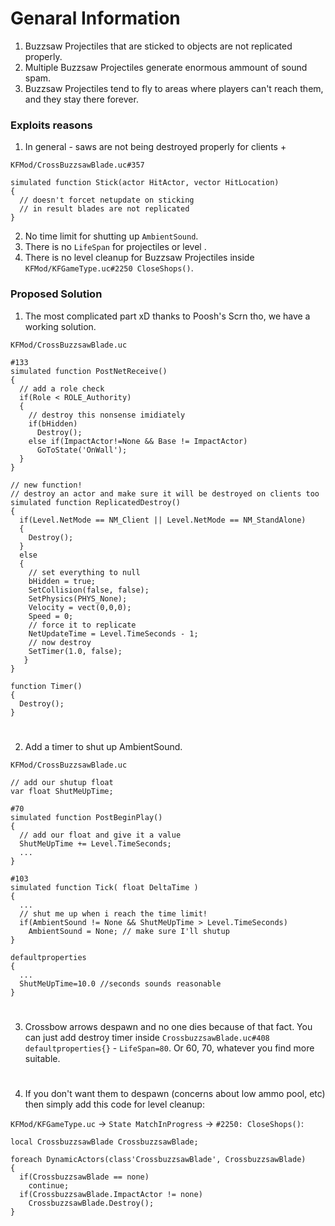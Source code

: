 # Genaral Information
1. Buzzsaw Projectiles that are sticked to objects are not replicated properly.
2. Multiple Buzzsaw Projectiles generate enormous ammount of sound spam.
3. Buzzsaw Projectiles tend to fly to areas where players can't reach them, and they stay there forever.

### Exploits reasons

1. In general - saws are not being destroyed properly for clients +

`KFMod/CrossBuzzsawBlade.uc#357`
```unrealscript
simulated function Stick(actor HitActor, vector HitLocation)
{
  // doesn't forcet netupdate on sticking
  // in result blades are not replicated
}
```
2. No time limit for shutting up `AmbientSound`.
3. There is no `LifeSpan` for projectiles or level .
4. There is no level cleanup for Buzzsaw Projectiles inside `KFMod/KFGameType.uc#2250 CloseShops()`.

### Proposed Solution
1. The most complicated part xD thanks to Poosh's Scrn tho, we have a working solution.

`KFMod/CrossBuzzsawBlade.uc`
```unralscript
#133
simulated function PostNetReceive()
{
  // add a role check
  if(Role < ROLE_Authority)
  {
    // destroy this nonsense imidiately
    if(bHidden)
      Destroy();
    else if(ImpactActor!=None && Base != ImpactActor)
      GoToState('OnWall');
  }
}

// new function!
// destroy an actor and make sure it will be destroyed on clients too
simulated function ReplicatedDestroy()
{
  if(Level.NetMode == NM_Client || Level.NetMode == NM_StandAlone)
  {
    Destroy();
  }
  else
  {
    // set everything to null
    bHidden = true;
    SetCollision(false, false);
    SetPhysics(PHYS_None);
    Velocity = vect(0,0,0);
    Speed = 0;
    // force it to replicate
    NetUpdateTime = Level.TimeSeconds - 1;
    // now destroy
    SetTimer(1.0, false);
   }
}

function Timer()
{
  Destroy();
}

```
#

2. Add a timer to shut up AmbientSound.

`KFMod/CrossBuzzsawBlade.uc`
```unralscript
// add our shutup float
var float ShutMeUpTime;

#70
simulated function PostBeginPlay()
{
  // add our float and give it a value
  ShutMeUpTime += Level.TimeSeconds;
  ...
}

#103
simulated function Tick( float DeltaTime )
{
  ...
  // shut me up when i reach the time limit!
  if(AmbientSound != None && ShutMeUpTime > Level.TimeSeconds)
    AmbientSound = None; // make sure I'll shutup
}

defaultproperties
{
  ...
  ShutMeUpTime=10.0 //seconds sounds reasonable
}
```
#

3. Crossbow arrows despawn and no one dies because of that fact. You can just add destroy timer inside `CrossbuzzsawBlade.uc#408 defaultproperties{}` - `LifeSpan=80`. Or 60, 70, whatever you find more suitable.
#

4. If you don't want them to despawn (concerns about low ammo pool, etc) then simply add this code for level cleanup:

`KFMod/KFGameType.uc` -> `State MatchInProgress` -> `#2250: CloseShops()`:
```unrealscript
local CrossbuzzsawBlade CrossbuzzsawBlade;

foreach DynamicActors(class'CrossbuzzsawBlade', CrossbuzzsawBlade)
{
  if(CrossbuzzsawBlade == none)
    continue;
  if(CrossbuzzsawBlade.ImpactActor != none)
    CrossbuzzsawBlade.Destroy();
}
```
#

